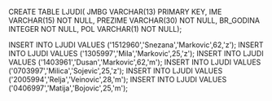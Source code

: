 CREATE TABLE LJUDI(
JMBG VARCHAR(13) PRIMARY KEY,
IME VARCHAR(15) NOT NULL,
PREZIME VARCHAR(30) NOT NULL,
BR_GODINA INTEGER NOT NULL,
POL VARCHAR(1) NOT NULL);

INSERT INTO LJUDI VALUES ('1512960','Snezana','Markovic',62,'z');
INSERT INTO LJUDI VALUES ('1305997','Mila','Markovic',25,'z');
INSERT INTO LJUDI VALUES ('1403961','Dusan','Markovic',62,'m');
INSERT INTO LJUDI VALUES ('0703997','Milica','Sojevic',25,'z');
INSERT INTO LJUDI VALUES ('2005994','Relja','Veinovic',28,'m');
INSERT INTO LJUDI VALUES ('0406997','Matija','Bojovic',25,'m');